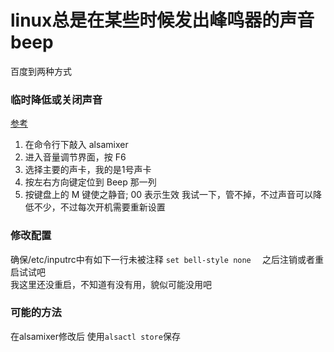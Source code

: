 # linux总是在某些时候发出峰鸣器的声音beep

百度到两种方式
### 临时降低或关闭声音
[参考](https://segmentfault.com/q/1010000004123840)
1. 在命令行下敲入 alsamixer
2. 进入音量调节界面，按 F6
3. 选择主要的声卡，我的是1号声卡
4. 按左右方向键定位到 Beep 那一列
5. 按键盘上的 M 键使之静音; 00 表示生效
我试一下，管不掉，不过声音可以降低不少，不过每次开机需要重新设置
### 修改配置
确保/etc/inputrc中有如下一行未被注释
```set bell-style none  ```
之后注销或者重启试试吧<br/>
我这里还没重启，不知道有没有用，貌似可能没用吧


### 可能的方法
在alsamixer修改后
使用`alsactl store`保存
